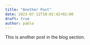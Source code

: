 ```yaml
---
title: "Another Post"
date: 2023-07-12T18:02:42+02:00
draft: true
author: pablo
---
```


This is another post in the blog section.